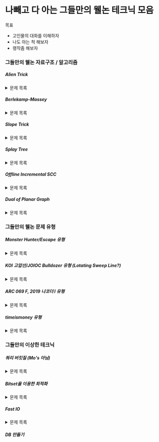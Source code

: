 # 나빼고 다 아는 그들만의 웰논 테크닉 모음

목표

* 고인물의 대화를 이해하자
* 나도 아는 척 해보자
* 랭작좀 해보자



### 그들만의 웰논 자료구조 / 알고리즘

##### Alien Trick

<details markdown="1">
<summary>문제 목록</summary>
<a href = "http://icpc.me/16191">BOJ 16191 Utillitarianism</a><br>
<a href = "http://icpc.me/17439">BOJ 17439 꽃집</a><br>
<a href = "https://codeup.kr/problem.php?id=2790">CodeUp 2790 비트 빠개기</a><br>
<a href = "https://codeforces.com/contest/1279/problem/F">Edu CF 79 F</a>
</details>

##### Berlekamp-Massey

<details markdown="1">
<summary>문제 목록</summary>
<a href = "http://icpc.me/12916">BOJ 12916 K-Path</a><br>
<a href = "http://icpc.me/14559">BOJ 14559 Protocol</a><br>
<a href = "http://icpc.me/12797">BOJ 12797 연금술</a><br>
<a href = "http://icpc.me/13727">BOJ 13727 5차원 구사과 초콜릿</a>
</details>

##### Slope Trick

<details markdown="1">
<summary>문제 목록</summary>
<a href = "http://icpc.me/13323">BOJ13323 BOJ 수열 1</a><br>
<a href = "http://icpc.me/12736">BOJ 12736 Fireworks</a>
</details>

##### Splay Tree

<details markdown="1">
<summary>문제 목록</summary>
<a href = "http://icpc.me/13159">BOJ 13159 배열</a>
<a href = "http://icpc.me/3444">BOJ 3444 Robotic Sort</a><br>
<a href = "http://icpc.me/16994">BOJ 16994 로프와 쿼리</a>
</details>

##### Offline Incremental SCC

<details markdown="1">
<summary>문제 목록</summary>
<a href = "http://icpc.me/8496">BOJ 8496 Godzilla</a>
</details>

##### Dual of Planar Graph

<details markdown="1">
<summary>문제 목록</summary>
<a href = "http://icpc.me/15308">BOJ 15308 비밀 요원</a><br>
<a href = "http://icpc.me/13145">BOJ 13145 Masonry Bridge</a><br>
<a href = "http://icpc.me/17442">BOJ 17442 삼분 그래프</a>
</details>



### 그들만의 웰논 문제 유형

##### Monster Hunter/Escape 유형

<details markdown="1">
<summary>문제 목록</summary>
<a href = "http://icpc.me/18596">BOJ 18596 Monster Hunter</a><br>
<a href = "http://icpc.me/9539">BOJ 9539 Escape</a><br>
<a href = "http://icpc.me/17590">BOJ 17590 Prospecting</a><br>
<a href = "http://icpc.me/1763">BOJ 1763 트리 색칠</a><br>
<a href = "https://atcoder.jp/contests/agc023/tasks/agc023_f">AGC 023 F 01 on tree</a>
</details>

##### KOI 고압선/JOIOC Bulldozer 유형 (Lotating Sweep Line?)

<details markdown="1">
<summary>문제 목록</summary>
<a href = "http://icpc.me/17625">BOJ 17625 고압선</a><br>
<a href = "http://icpc.me/16783">BOJ 16783 Bulldozer</a><br>
<a href = "http://icpc.me/3121">BOJ 3121 빨간점, 파란점</a><br>
<a href = "http://icpc.me/9484">BOJ 9484 최대삼각형, 최소삼각형</a>
</details>

##### ARC 069 F, 2019 나코더 I 유형

<details markdown="1">
<summary>문제 목록</summary>
<a href = "https://atcoder.jp/contests/arc069/tasks/arc069_d">ARC 069 F flags</a><br>
<a href = "http://icpc.me/18193">BOJ 18193 비행기 타고 가요</a><br>
<a href = "http://icpc.me/8274">BOJ 8274 Journeys</a>
</details>

##### timeismoney 유형

<details markdown="1">
<summary>문제 목록</summary>
<a href = "http://icpc.me/5257">BOJ 5257 timeismoney</a>
</details>




### 그들만의 이상한 테크닉

##### 쿼리 버킷질 (Mo's 아님)

<details markdown="1">
<summary>문제 목록</summary>
<a href = "http://icpc.me/17635">BOJ 17635 다리</a><br>
<a href = "http://icpc.me/13516">BOJ 13516 트리와 쿼리 7</a>
</details>

##### Bitset을 이용한 최적화

<details markdown="1">
<summary>문제 목록</summary>
<a href = "http://icpc.me/18439">BOJ 18439 LCS 6</a>
</details>

##### Fast IO

<details markdown="1">
<summary>문제 목록</summary>
<a href = "http://icpc.me/1870">BOJ 18702 Array Queries</a>
</details>

##### DB 만들기

